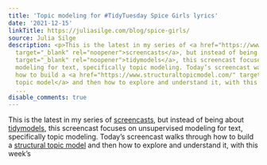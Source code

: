 ```yaml
---
title: 'Topic modeling for #TidyTuesday Spice Girls lyrics'
date: '2021-12-15'
linkTitle: https://juliasilge.com/blog/spice-girls/
source: Julia Silge
description: <p>This is the latest in my series of <a href="https://www.youtube.com/juliasilge"
  target="_blank" rel="noopener">screencasts</a>, but instead of being about <a href="https://www.tidymodels.org/"
  target="_blank" rel="noopener">tidymodels</a>, this screencast focuses on unsupervised
  modeling for text, specifically topic modeling. Today’s screencast walks through
  how to build a <a href="https://www.structuraltopicmodel.com/" target="_blank" rel="noopener">structural
  topic model</a> and then how to explore and understand it, with this week’s <a href="https://github.com/rfordatascience/tidytuesday"
  ...
disable_comments: true
---
```

<p>This is the latest in my series of <a href="https://www.youtube.com/juliasilge" target="_blank" rel="noopener">screencasts</a>, but instead of being about <a href="https://www.tidymodels.org/" target="_blank" rel="noopener">tidymodels</a>, this screencast focuses on unsupervised modeling for text, specifically topic modeling. Today’s screencast walks through how to build a <a href="https://www.structuraltopicmodel.com/" target="_blank" rel="noopener">structural topic model</a> and then how to explore and understand it, with this week’s <a href="https://github.com/rfordatascience/tidytuesday" ...
